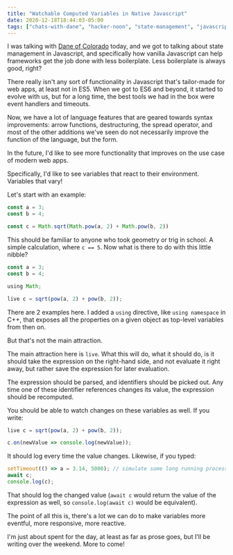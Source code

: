 ```yaml
---
title: "Watchable Computed Variables in Native Javascript"
date: 2020-12-18T18:44:03-05:00
tags: ["chats-with-dane", "hacker-noon", "state-management", "javascript", "react"]
---
```


I was talking with [Dane of Colorado](https://twitter.com/duilen) today, and we got to talking about state management in Javascript, and specifically how vanilla Javascript can help frameworks get the job done with less boilerplate. Less boilerplate is always good, right?

There really isn't any sort of functionality in Javascript that's tailor-made for web apps, at least not in ES5. When we got to ES6 and beyond, it started to evolve with us, but for a long time, the best tools we had in the box were event handlers and timeouts.

Now, we have a lot of language features that are geared towards syntax improvements: arrow functions, destructuring, the spread operator, and most of the other additions we've seen do not necessarily improve the function of the language, but the form.

In the future, I'd like to see more functionality that improves on the use case of modern web apps.

Specifically, I'd like to see variables that react to their environment. Variables that vary!

Let's start with an example:

```javascript
const a = 3;
const b = 4;

const c = Math.sqrt(Math.pow(a, 2) + Math.pow(b, 2))
```

This should be familiar to anyone who took geometry or trig in school. A simple calculation, where `c == 5`. Now what is there to do with this little nibble?

```javascript
const a = 3;
const b = 4;

using Math;

live c = sqrt(pow(a, 2) + pow(b, 2));
```

There are 2 examples here. I added a `using` directive, like `using namespace` in C++, that exposes all the properties on a given object as top-level variables from then on.

But that's not the main attraction.

The main attraction here is `live`. What this will do, what it should do, is it should take the expression on the right-hand side, and not evaluate it right away, but rather save the expression for later evaluation.

The expression should be parsed, and identifiers should be picked out. Any time one of these identifier references changes its value, the expression should be recomputed.

You should be able to watch changes on these variables as well. If you write:

```javascript
live c = sqrt(pow(a, 2) + pow(b, 2));

c.on(newValue => console.log(newValue));
```

It should log every time the value changes. Likewise, if you typed:

```javascript
setTimeout(() => a = 3.14, 5000); // simulate some long running process
await c;
console.log(c);
```

That should log the changed value (`await c` would return the value of the expression as well, so `console.log(await c)` would be equivalent).

The point of all this is, there's a lot we can do to make variables more eventful, more responsive, more reactive.

I'm just about spent for the day, at least as far as prose goes, but I'll be writing over the weekend. More to come!
